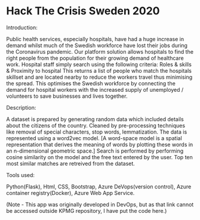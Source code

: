 # Hack The Crisis Sweden 2020

Introduction:

Public health services, especially hospitals, have had a huge increase in demand whilst much of the Swedish workforce have lost their jobs during the Coronavirus pandemic. Our platform solution allows hospitals to find the right people from the population for their growing demand of healthcare work. Hospital staff simply search using the following criteria: Roles & skills & Proximity to hospital
This returns a list of people who match the hospitals skillset and are located nearby to reduce the workers travel thus minimising the spread. This optimises the Swedish workforce by connecting the demand for hospital workers with the increased supply of unemployed / volunteers to save businesses and lives together.

Description:

A dataset is prepared by generating random data which included details about the citizens of the country. Cleaned by pre-processing techniques like removal of special characters, stop words, lemmatization. The data is represented using a word2vec model. [A word-space model is a spatial representation that derives the meaning of words by plotting these words in an n-dimensional geometric space.] Search is performed by performing cosine similarity on the model and the free text entered by the user. Top ten most similar matches are retreived from the dataset.

Tools used: 

Python(Flask), Html, CSS, Bootstrap, Azure DeVops(version control), Azure container registry(Docker), Azure Web App Service.


(Note - This app was originally developed in DevOps, but as that link cannot be accessed outside KPMG repository, I have put the code here.)